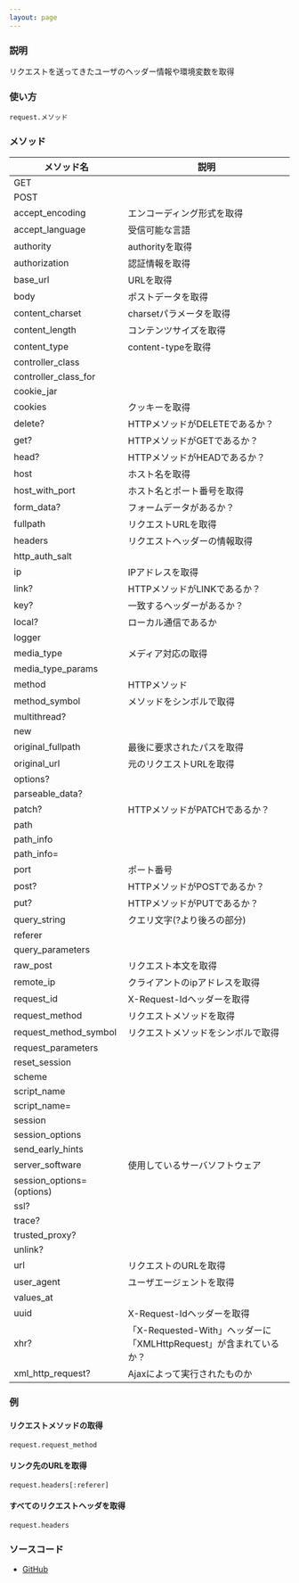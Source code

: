 ```yaml
---
layout: page
---
```

### 説明
リクエストを送ってきたユーザのヘッダー情報や環境変数を取得

### 使い方
    request.メソッド

### メソッド

メソッド名                    | 説明
--------------------------|---------------------
GET                       |
POST                      |
accept_encoding           | エンコーディング形式を取得
accept_language           | 受信可能な言語
authority                 | authorityを取得
authorization             | 認証情報を取得
base_url                  | URLを取得
body                      | ポストデータを取得
content_charset           | charsetパラメータを取得
content_length            | コンテンツサイズを取得
content_type              | content-typeを取得
controller_class          |
controller_class_for      |
cookie_jar                |
cookies                   | クッキーを取得
delete?                   | HTTPメソッドがDELETEであるか？
get?                      | HTTPメソッドがGETであるか？
head?                     | HTTPメソッドがHEADであるか？
host                      | ホスト名を取得
host_with_port            | ホスト名とポート番号を取得
form_data?                | フォームデータがあるか？
fullpath                  | リクエストURLを取得
headers                   | リクエストヘッダーの情報取得
http_auth_salt            |
ip                        | IPアドレスを取得
link?                     | HTTPメソッドがLINKであるか？
key?                      | 一致するヘッダーがあるか？
local?                    | ローカル通信であるか
logger                    |
media_type                | メディア対応の取得
media_type_params         |
method                    | HTTPメソッド
method_symbol             | メソッドをシンボルで取得
multithread?              |
new                       |
original_fullpath         | 最後に要求されたパスを取得
original_url              | 元のリクエストURLを取得
options?                  |
parseable_data?           |
patch?                    | HTTPメソッドがPATCHであるか？
path                      |
path_info                 |
path_info=                |
port                      | ポート番号
post?                     | HTTPメソッドがPOSTであるか？
put?                      | HTTPメソッドがPUTであるか？
query_string              | クエリ文字(?より後ろの部分)
referer                   |
query_parameters          |
raw_post                  | リクエスト本文を取得
remote_ip                 | クライアントのipアドレスを取得
request_id                | X-Request-Idヘッダーを取得
request_method            | リクエストメソッドを取得
request_method_symbol     | リクエストメソッドをシンボルで取得
request_parameters        |
reset_session             |
scheme                    |
script_name               |
script_name=              |
session                   |
session_options           |
send_early_hints          |
server_software           | 使用しているサーバソフトウェア
session_options=(options) |
ssl?                      |
trace?                    |
trusted_proxy?            |
unlink?                   |
url                       | リクエストのURLを取得
user_agent                | ユーザエージェントを取得
values_at                 |
uuid                      | X-Request-Idヘッダーを取得
xhr?                      | 「X-Requested-With」ヘッダーに「XMLHttpRequest」が含まれているか？
xml_http_request?         | Ajaxによって実行されたものか

### 例
#### リクエストメソッドの取得
    request.request_method

#### リンク先のURLを取得
    request.headers[:referer]

#### すべてのリクエストヘッダを取得
    request.headers

### ソースコード
* [GitHub](https://github.com/rails/rails/blob/f33d52c95217212cbacc8d5e44b5a8e3cdc6f5b3/actionpack/lib/action_dispatch/http/request.rb)
